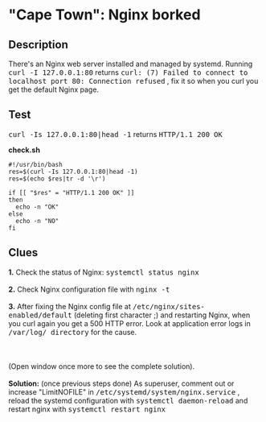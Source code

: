 # "Cape Town": Nginx borked

## Description

There's an Nginx web server installed and managed by systemd. Running <kbd>curl -I 127.0.0.1:80</kbd> returns
<kbd>curl: (7) Failed to connect to localhost port 80: Connection refused</kbd> , fix it so when you curl you get the default Nginx page.

## Test

<kbd>curl -Is 127.0.0.1:80|head -1</kbd> returns <kbd>HTTP/1.1 200 OK</kbd>

<b>check.sh</b>

```
#!/usr/bin/bash
res=$(curl -Is 127.0.0.1:80|head -1)
res=$(echo $res|tr -d '\r')

if [[ "$res" = "HTTP/1.1 200 OK" ]]
then
  echo -n "OK"
else
  echo -n "NO"
fi
```

## Clues

<b>1.</b> Check the status of Nginx: <kbd>systemctl status nginx</kbd><br><br>
<b>2.</b> Check Nginx configuration file with <kbd>nginx -t</kbd><br><br>
<b>3.</b> After fixing the Nginx config file at <kbd>/etc/nginx/sites-enabled/default</kbd> (deleting first character ;) and restarting Nginx, when you curl again you get a 500 HTTP error. Look at application error logs in <kbd>/var/log/ directory</kbd> for the cause.<br><br><br><br>(Open window once more to see the complete solution).<br><br>
<b>Solution:</b> (once previous steps done) As superuser, comment out or increase "LimitNOFILE" in <kbd>/etc/systemd/system/nginx.service</kbd> , reload the systemd configuration with <kbd>systemctl daemon-reload</kbd> and restart nginx with <kbd>systemctl restart nginx</kbd>